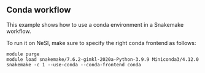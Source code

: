 ## Conda workflow

This example shows how to use a conda environment in a Snakemake workflow.

To run it on NeSI, make sure to specify the right conda frontend as follows:

```
module purge
module load snakemake/7.6.2-gimkl-2020a-Python-3.9.9 Miniconda3/4.12.0
snakemake -c 1 --use-conda --conda-frontend conda
```
